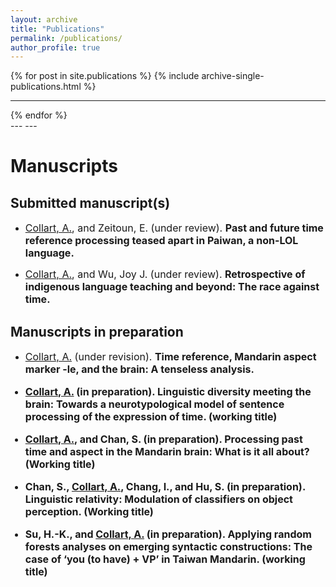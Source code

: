 ```yaml
---
layout: archive
title: "Publications"
permalink: /publications/
author_profile: true
---
```



{% for post in site.publications %}
  {% include archive-single-publications.html %}
  <hr>
{% endfor %}

<br>
---
---

# Manuscripts

## Submitted manuscript(s)
* <font size="3"><ins>Collart, A.</ins>, and Zeitoun, E. (under review). <b>Past and future time reference processing teased apart in Paiwan, a non-LOL language.</b></font>

* <font size="3"><ins>Collart, A.</ins>, and Wu, Joy J. (under review). <b>Retrospective of indigenous language teaching and beyond: The race against time.</b></font>

## Manuscripts in preparation
* <font size="3"><ins>Collart, A.</ins> (under revision). <b>Time reference, Mandarin aspect marker -le, and the brain: A tenseless analysis.

* <font size="3"><ins>Collart, A.</ins> (in preparation). <b>Linguistic diversity meeting the brain: Towards a neurotypological model of sentence processing of the expression of time.</b> (working title)</font>

* <font size="3"><ins>Collart, A.</ins>, and Chan, S. (in preparation). <b>Processing past time and aspect in the Mandarin brain: What is it all about?</b> (Working title)</font>

* <font size="3">Chan, S., <ins>Collart, A.</ins>, Chang, I., and Hu, S. (in preparation). <b>Linguistic relativity: Modulation of classifiers on object perception.</b> (Working title)</font>

* <font size="3">Su, H.-K., and <ins>Collart, A.</ins> (in preparation). <b>Applying random forests analyses on emerging syntactic constructions: The case of ‘you (to have) + VP’ in Taiwan Mandarin.</b> (working title)</font>